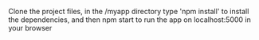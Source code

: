 Clone the project files, in the /myapp directory type 'npm install'
to install the dependencies, and then npm start to run the app on
localhost:5000 in your browser